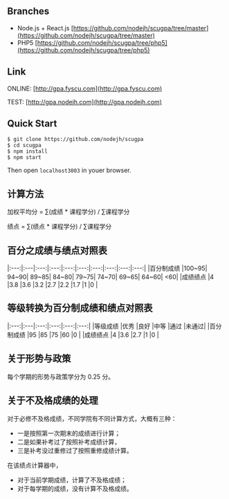 ## Branches

+ Node.js + React.js [https://github.com/nodejh/scugpa/tree/master](https://github.com/nodejh/scugpa/tree/master)
+ PHP5 [https://github.com/nodejh/scugpa/tree/php5](https://github.com/nodejh/scugpa/tree/php5)


## Link

ONLINE: [http://gpa.fyscu.com](http://gpa.fyscu.com)

TEST: [http://gpa.nodejh.com](http://gpa.nodejh.com)

## Quick Start

```
$ git clone https://github.com/nodejh/scugpa
$ cd scugpa
$ npm install
$ npm start
```

Then open `localhost3003` in youer browser.


## 计算方法

加权平均分 = ∑(成绩 * 课程学分) / ∑课程学分

绩点 = ∑(绩点 * 课程学分) / ∑课程学分

## 百分之成绩与绩点对照表

|:---:|:---|:---:|:---:|:---:|:---:|:---:|:---:|:---:|:---:|
|百分制成绩 |100~95|	94~90|	89~85|	84~80|	79~75|	74~70|	69~65|	64~60|	<60|
|成绩绩点	|4	|3.8	|3.6	|3.2	|2.7	|2.2	|1.7 |1	|0 |

## 等级转换为百分制成绩和绩点对照表

|:---:|:---|:---:|:---:|:---:|:---:|
|等级成绩	|优秀	|良好	|中等	|通过	|未通过|
|百分制成绩	|95	|85	|75	|60	|0 |
|成绩绩点	|4	|3.6	|2.7	|1	|0 |


## 关于形势与政策

每个学期的形势与政策学分为 0.25 分。

## 关于不及格成绩的处理

对于必修不及格成绩，不同学院有不同计算方式，大概有三种：

+ 一是按照第一次期末的成绩进行计算；
+ 二是如果补考过了按照补考成绩计算，
+ 三是补考没过重修过了按照重修成绩计算。

在该绩点计算器中，
+ 对于当前学期成绩，计算了不及格成绩；
+ 对于每学期的成绩，没有计算不及格成绩。
